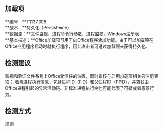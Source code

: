 ## 加载项  
**编号：**T1137.006  
**战术：**持久化（Persistence）  
**数据源：**文件监视，进程命令行参数，进程监视，Windows注册表  
**基本描述：**Office加载项可用于向Office程序添加功能。由于可以加载项在Office应用程序启动时就执行程序，因此攻击者可通过加载项来获得持久化。  
## 检测建议  
监视和验证文件系统上Office受信任的位置，同时审核与启用加载项相关的注册表项；
收集进程执行信息，包括进程ID（PID）和父进程ID（PPID），并查找由Office进程引起的异常活动链。非标准进程执行树也可能代表了可疑或者恶意行为。  
## 检测方式  
规则